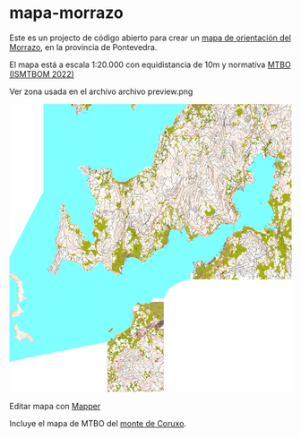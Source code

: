 # mapa-morrazo

Este es un projecto de código abierto para crear un [mapa de orientación del Morrazo](https://raw.githubusercontent.com/eventos-orientacion/mapa-morrazo/main/morrazo.omap), en la provincia de Pontevedra.

El mapa está a escala 1:20.000 con equidistancia de 10m y normativa [MTBO (ISMTBOM 2022)](https://orienteering.sport/iof/mapping/)

Ver zona usada en el archivo archivo preview.png 

![Mapa morrazo](https://raw.githubusercontent.com/eventos-orientacion/mapa-morrazo/main/preview.png)

Editar mapa con [Mapper](https://www.openorienteering.org/)

Incluye el mapa de MTBO del [monte de Coruxo](https://raw.githubusercontent.com/eventos-orientacion/mapa-morrazo/main/TrazadoCoruxo.png).
